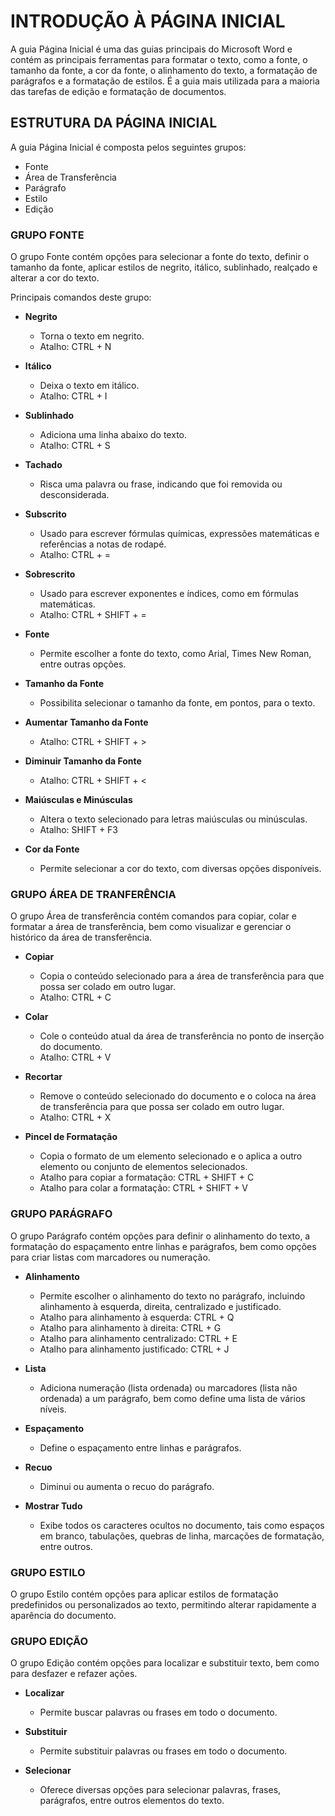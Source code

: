 # INTRODUÇÃO À PÁGINA INICIAL

A guia Página Inicial é uma das guias principais do Microsoft Word e contém as principais ferramentas para formatar o texto, como a fonte, o tamanho da fonte, a cor da fonte, o alinhamento do texto, a formatação de parágrafos e a formatação de estilos. É a guia mais utilizada para a maioria das tarefas de edição e formatação de documentos.

## ESTRUTURA DA PÁGINA INICIAL

A guia Página Inicial é composta pelos seguintes grupos:

- Fonte
- Área de Transferência
- Parágrafo
- Estilo
- Edição

### GRUPO FONTE

O grupo Fonte contém opções para selecionar a fonte do texto, definir o tamanho da fonte, aplicar estilos de negrito, itálico, sublinhado, realçado e alterar a cor do texto.

Principais comandos deste grupo:

- **Negrito**
    - Torna o texto em negrito.
    - Atalho: CTRL + N

- **Itálico**
    - Deixa o texto em itálico.
    - Atalho: CTRL + I

- **Sublinhado**
    - Adiciona uma linha abaixo do texto.
    - Atalho: CTRL + S

- **Tachado**
    - Risca uma palavra ou frase, indicando que foi removida ou desconsiderada.

- **Subscrito**
    - Usado para escrever fórmulas químicas, expressões matemáticas e referências a notas de rodapé.
    - Atalho: CTRL + =

- **Sobrescrito**
    - Usado para escrever exponentes e índices, como em fórmulas matemáticas.
    - Atalho: CTRL + SHIFT + =

- **Fonte**
    - Permite escolher a fonte do texto, como Arial, Times New Roman, entre outras opções.

- **Tamanho da Fonte**
    - Possibilita selecionar o tamanho da fonte, em pontos, para o texto.

- **Aumentar Tamanho da Fonte**
    - Atalho: CTRL + SHIFT + >

- **Diminuir Tamanho da Fonte**
    - Atalho: CTRL + SHIFT + <

- **Maiúsculas e Minúsculas**
    - Altera o texto selecionado para letras maiúsculas ou minúsculas.
    - Atalho: SHIFT + F3

- **Cor da Fonte**
    - Permite selecionar a cor do texto, com diversas opções disponíveis.

### GRUPO ÁREA DE TRANFERÊNCIA

O grupo Área de transferência contém comandos para copiar, colar e formatar a área de transferência, bem como visualizar e gerenciar o histórico da área de transferência.

- **Copiar**
    - Copia o conteúdo selecionado para a área de transferência para que possa ser colado em outro lugar.
    - Atalho: CTRL + C

- **Colar**
    - Cole o conteúdo atual da área de transferência no ponto de inserção do documento.
    - Atalho: CTRL + V

- **Recortar**
    - Remove o conteúdo selecionado do documento e o coloca na área de transferência para que possa ser colado em outro lugar.
    - Atalho: CTRL + X

- **Pincel de Formatação**
    - Copia o formato de um elemento selecionado e o aplica a outro elemento ou conjunto de elementos selecionados.
    - Atalho para copiar a formatação: CTRL + SHIFT + C
    - Atalho para colar a formatação: CTRL + SHIFT + V

### GRUPO PARÁGRAFO

O grupo Parágrafo contém opções para definir o alinhamento do texto, a formatação do espaçamento entre linhas e parágrafos, bem como opções para criar listas com marcadores ou numeração.

- **Alinhamento**
    - Permite escolher o alinhamento do texto no parágrafo, incluindo alinhamento à esquerda, direita, centralizado e justificado.
    - Atalho para alinhamento à esquerda: CTRL + Q
    - Atalho para alinhamento à direita: CTRL + G
    - Atalho para alinhamento centralizado: CTRL + E
    - Atalho para alinhamento justificado: CTRL + J

- **Lista**
    - Adiciona numeração (lista ordenada) ou marcadores (lista não ordenada) a um parágrafo, bem como define uma lista de vários níveis.

- **Espaçamento**
    - Define o espaçamento entre linhas e parágrafos.

- **Recuo**
    - Diminui ou aumenta o recuo do parágrafo.

- **Mostrar Tudo**
    - Exibe todos os caracteres ocultos no documento, tais como espaços em branco, tabulações, quebras de linha, marcações de formatação, entre outros.

### GRUPO ESTILO

O grupo Estilo contém opções para aplicar estilos de formatação predefinidos ou personalizados ao texto, permitindo alterar rapidamente a aparência do documento.


### GRUPO EDIÇÃO

O grupo Edição contém opções para localizar e substituir texto, bem como para desfazer e refazer ações.

- **Localizar**
    - Permite buscar palavras ou frases em todo o documento.

- **Substituir**
    - Permite substituir palavras ou frases em todo o documento.

- **Selecionar**
    - Oferece diversas opções para selecionar palavras, frases, parágrafos, entre outros elementos do texto.
